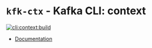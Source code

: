# `kfk-ctx` - Kafka CLI: context

[![cli:context:build](https://github.com/jeqo/poc-apache-kafka/actions/workflows/cli-context-build.yml/badge.svg)](https://github.com/jeqo/poc-apache-kafka/actions/workflows/cli-context-build.yml)

- [Documentation](./docs/kfk-ctx.adoc)
